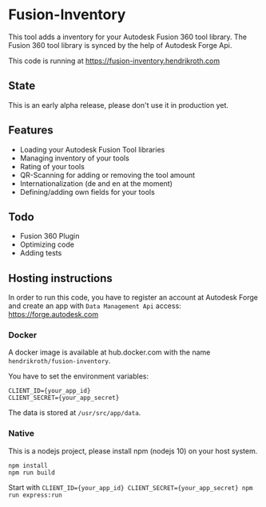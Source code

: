 # Fusion-Inventory

This tool adds a inventory for your Autodesk Fusion 360 tool library.
The Fusion 360 tool library is synced by the help of Autodesk Forge Api.

This code is running at https://fusion-inventory.hendrikroth.com

## State

This is an early alpha release, please don't use it in production yet.

## Features

- Loading your Autodesk Fusion Tool libraries
- Managing inventory of your tools
- Rating of your tools
- QR-Scanning for adding or removing the tool amount
- Internationalization (de and en at the moment)
- Defining/adding own fields for your tools

## Todo

- Fusion 360 Plugin
- Optimizing code
- Adding tests

## Hosting instructions

In order to run this code, you have to register an account at Autodesk Forge and create an
app with `Data Management Api` access: https://forge.autodesk.com

### Docker

A docker image is available at hub.docker.com with the name `hendrikroth/fusion-inventory`.

You have to set the environment variables:
```
CLIENT_ID={your_app_id}
CLIENT_SECRET={your_app_secret}
```

The data is stored at `/usr/src/app/data`.

### Native

This is a nodejs project, please install npm (nodejs 10) on your host system.

```
npm install
npm run build
```

Start with `CLIENT_ID={your_app_id} CLIENT_SECRET={your_app_secret} npm run express:run`

